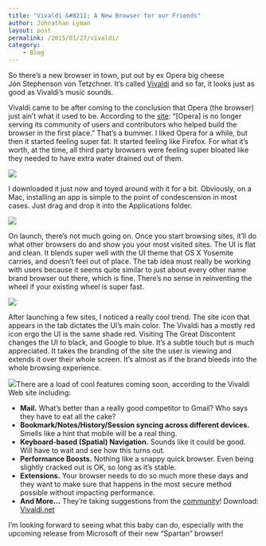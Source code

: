 ```yaml
---
title: "Vivaldi &#8211; A New Browser for our Friends"
author: Johnathan Lyman
layout: post
permalink: /2015/01/27/vivaldi/
category:
    - Blog
---
```


So there’s a new browser in town, put out by ex Opera big cheese Jón&nbsp;Stephenson von Tetzchner. It’s called [Vivaldi](https://vivaldi.net) and so far, it looks just as good as Vivaldi’s music sounds.

Vivaldi came to be after coming to the conclusion that Opera (the browser) just ain’t what it used to be. According to the [site](https://vivaldi.net): “[Opera]&nbsp;is no longer serving its community of users and contributors who helped build the browser in the first place.” That’s a bummer. I liked Opera for a while, but then it started feeling super fat. It started feeling like Firefox. For what it’s worth, at the time, all third party browsers were feeling super bloated like they needed to have extra water drained out of them.

![](https://i1.wp.com/johnathanlyman.com/wp-content/uploads/2015/01/Screenshot2015-01-2718.00.17.png?w=882)

I downloaded it just now and toyed around with it for a bit. Obviously, on a Mac, installing an app is simple to the point of condescension in most cases. Just drag and drop it into the Applications folder.

![](https://i2.wp.com/johnathanlyman.com/wp-content/uploads/2015/01/Screenshot2015-01-2718.01.58.png?w=882)

On launch, there’s not much going on. Once you start browsing sites, it’ll do what other browsers do and show you your most visited sites. The UI is flat and clean. It blends super well with the UI theme that OS X Yosemite carries, and doesn’t feel out of place. The tab idea must really be working with users because it seems quite similar to just about every other name brand browser out there, which is fine. There’s no sense in reinventing the wheel if your existing wheel is super fast.

![](https://i2.wp.com/johnathanlyman.com/wp-content/uploads/2015/01/1_Screenshot2015-01-2718.02.20.png?resize=882%2C551)

After launching a few sites, I noticed a really cool trend. The site icon that appears in the tab dictates the UI’s main color. The Vivaldi has a mostly red icon ergo the UI is the same shade red. Visiting The Great Discontent changes the UI to black, and Google to blue. It’s a subtle touch but is much appreciated. It takes the branding of the site the user is viewing and extends it over their whole screen. It’s almost as if the brand bleeds into the whole browsing experience.

![](https://i1.wp.com/johnathanlyman.com/wp-content/uploads/2015/01/2_1_Screenshot2015-01-2718.02.38.png?resize=882%2C551)There are a load of cool features coming soon, according to the Vivaldi Web site including:

- **Mail.** What’s better than a really good competitor to Gmail? Who says they have to eat all the cake?
- **Bookmark/Notes/History/Session syncing across different devices.** Smells like a hint that mobile will be a real thing.
- **Keyboard-based (Spatial) Navigation.** Sounds like it could be good. Will have to wait and see how this turns out.
- **Performance Boosts.** Nothing like a snappy quick browser. Even being slightly cracked out is OK, so long as it’s stable.
- **Extensions.** Your browser needs to do so much more these days and they want to make sure that happens in the most secure method possible without impacting performance.
- **And More…** They’re taking suggestions from the [community](https://vivaldi.net/forum)!
Download: [Vivaldi.net](https://vivaldi.net)

I’m looking forward to seeing what this baby can do, especially with the upcoming release from Microsoft of their new “Spartan” browser!

&nbsp;

